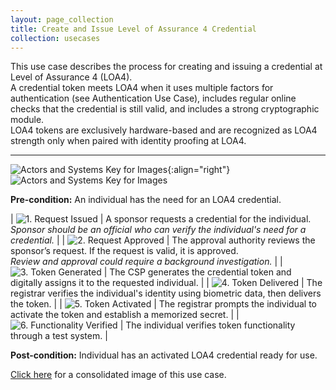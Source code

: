 ```yaml
---
layout: page_collection
title: Create and Issue Level of Assurance 4 Credential
collection: usecases
---
```


This use case describes the process for creating and issuing a credential at Level of Assurance 4 (LOA4).  
A credential token meets LOA4 when it uses multiple factors for authentication (see Authentication Use Case), includes regular online checks that the credential is still valid, and includes a strong cryptographic module.  
LOA4 tokens are exclusively hardware-based and are recognized as LOA4 strength only when paired with identity proofing at LOA4.  

---

![Actors and Systems Key for Images](../../img/usecases/clabelissuance.png){:align="right"}
![Actors and Systems Key for Images](../../img/usecases/createloa4key.png)

**Pre-condition:** An individual has the need for an LOA4 credential.

| ![1. Request Issued](../../img/usecases/createloa4s1.png)  | A sponsor requests a credential for the individual. <br/><em> Sponsor should be an official who can verify the individual's need for a credential.</em> |
| ![2. Request Approved](../../img/usecases/createloa4s2.png)  | The approval authority reviews the sponsor’s request. If the request is valid, it is approved. <br/><em> Review and approval could require a background investigation.</em> |
| ![3. Token Generated](../../img/usecases/createloa4s3.png)  | The CSP generates the credential token and digitally assigns it to the requested individual.  |
| ![4. Token Delivered](../../img/usecases/createloa4s4.png)  | The registrar verifies the individual's identity using biometric data, then delivers the token.  |
| ![5. Token Activated](../../img/usecases/createloa4s5.png)  | The registrar prompts the individual to activate the token and establish a memorized secret.  |
| ![6. Functionality Verified](../../img/usecases/createloa4s6.png)  | The individual verifies token functionality through a test system.  |

**Post-condition:** Individual has an activated LOA4 credential ready for use.

[Click here](../../img/LOA4Cred.png) for a consolidated image of this use case.

